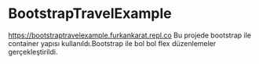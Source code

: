 # BootstrapTravelExample
https://bootstraptravelexample.furkankarat.repl.co
Bu projede bootstrap ile container yapısı kullanıldı.Bootstrap ile bol bol flex düzenlemeler gerçekleştirildi.

